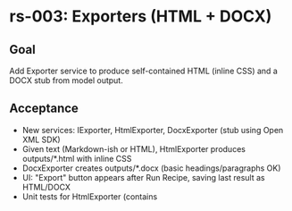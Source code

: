 ﻿# rs-003: Exporters (HTML + DOCX)

## Goal
Add Exporter service to produce self-contained HTML (inline CSS) and a DOCX stub from model output.

## Acceptance
- New services: IExporter, HtmlExporter, DocxExporter (stub using Open XML SDK)
- Given text (Markdown-ish or HTML), HtmlExporter produces outputs/*.html with inline CSS
- DocxExporter creates outputs/*.docx (basic headings/paragraphs OK)
- UI: "Export" button appears after Run Recipe, saving last result as HTML/DOCX
- Unit tests for HtmlExporter (contains <style> and expected headings)

## Steps
1) Add DocumentFormat.OpenXml to Core or App project hosting exporter.
2) Implement HtmlExporter (simple CSS + write file).
3) Implement DocxExporter (very basic).
4) Wire DI and add button to UI.

